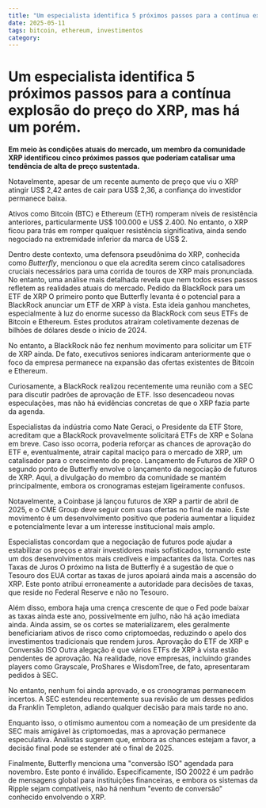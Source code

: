 ```yaml
---
title: "Um especialista identifica 5 próximos passos para a contínua explosão do preço do XRP, mas há um porém."
date: 2025-05-11
tags: bitcoin, ethereum, investimentos
category: 
---
```


# Um especialista identifica 5 próximos passos para a contínua explosão do preço do XRP, mas há um porém.

**Em meio às condições atuais do mercado, um membro da comunidade XRP identificou cinco próximos passos que poderiam catalisar uma tendência de alta de preço sustentada.**

Notavelmente, apesar de um recente aumento de preço que viu o XRP atingir US$ 2,42 antes de cair para US$ 2,36, a confiança do investidor permanece baixa.

Ativos como Bitcoin (BTC) e Ethereum (ETH) romperam níveis de resistência anteriores, particularmente US$ 100.000 e US$ 2.400. No entanto, o XRP ficou para trás em romper qualquer resistência significativa, ainda sendo negociado na extremidade inferior da marca de US$ 2.

Dentro deste contexto, uma defensora pseudônima do XRP, conhecida como _Butterfly_, mencionou o que ela acredita serem cinco catalisadores cruciais necessários para uma corrida de touros de XRP mais pronunciada. No entanto, uma análise mais detalhada revela que nem todos esses passos refletem as realidades atuais do mercado.
Pedido da BlackRock para um ETF de XRP
O primeiro ponto que Butterfly levanta é o potencial para a BlackRock anunciar um ETF de XRP à vista. Esta ideia ganhou manchetes, especialmente à luz do enorme sucesso da BlackRock com seus ETFs de Bitcoin e Ethereum. Estes produtos atraíram coletivamente dezenas de bilhões de dólares desde o início de 2024.

No entanto, a BlackRock não fez nenhum movimento para solicitar um ETF de XRP ainda. De fato, executivos seniores indicaram anteriormente que o foco da empresa permanece na expansão das ofertas existentes de Bitcoin e Ethereum.

Curiosamente, a BlackRock realizou recentemente uma reunião com a SEC para discutir padrões de aprovação de ETF. Isso desencadeou novas especulações, mas não há evidências concretas de que o XRP fazia parte da agenda.

Especialistas da indústria como Nate Geraci, o Presidente da ETF Store, acreditam que a BlackRock provavelmente solicitará ETFs de XRP e Solana em breve. Caso isso ocorra, poderia reforçar as chances de aprovação do ETF e, eventualmente, atrair capital maciço para o mercado de XRP, um catalisador para o crescimento do preço.
Lançamento de Futuros de XRP
O segundo ponto de Butterfly envolve o lançamento da negociação de futuros de XRP. Aqui, a divulgação do membro da comunidade se mantém principalmente, embora os cronogramas estejam ligeiramente confusos.

Notavelmente, a Coinbase já lançou futuros de XRP a partir de abril de 2025, e o CME Group deve seguir com suas ofertas no final de maio. Este movimento é um desenvolvimento positivo que poderia aumentar a liquidez e potencialmente levar a um interesse institucional mais amplo.

Especialistas concordam que a negociação de futuros pode ajudar a estabilizar os preços e atrair investidores mais sofisticados, tornando este um dos desenvolvimentos mais credíveis e impactantes da lista.
Cortes nas Taxas de Juros
O próximo na lista de Butterfly é a sugestão de que o Tesouro dos EUA cortar as taxas de juros apoiará ainda mais a ascensão do XRP. Este ponto atribui erroneamente a autoridade para decisões de taxas, que reside no Federal Reserve e não no Tesouro.

Além disso, embora haja uma crença crescente de que o Fed pode baixar as taxas ainda este ano, possivelmente em julho, não há ação imediata ainda. Ainda assim, se os cortes se materializarem, eles geralmente beneficiariam ativos de risco como criptomoedas, reduzindo o apelo dos investimentos tradicionais que rendem juros.
Aprovação do ETF de XRP e Conversão ISO
Outra alegação é que vários ETFs de XRP à vista estão pendentes de aprovação. Na realidade, nove empresas, incluindo grandes players como Grayscale, ProShares e WisdomTree, de fato, apresentaram pedidos à SEC.

No entanto, nenhum foi ainda aprovado, e os cronogramas permanecem incertos. A SEC estendeu recentemente sua revisão de um desses pedidos da Franklin Templeton, adiando qualquer decisão para mais tarde no ano.

Enquanto isso, o otimismo aumentou com a nomeação de um presidente da SEC mais amigável às criptomoedas, mas a aprovação permanece especulativa. Analistas sugerem que, embora as chances estejam a favor, a decisão final pode se estender até o final de 2025.

Finalmente, Butterfly menciona uma "conversão ISO" agendada para novembro. Este ponto é inválido. Especificamente, ISO 20022 é um padrão de mensagens global para instituições financeiras, e embora os sistemas da Ripple sejam compatíveis, não há nenhum "evento de conversão" conhecido envolvendo o XRP.
